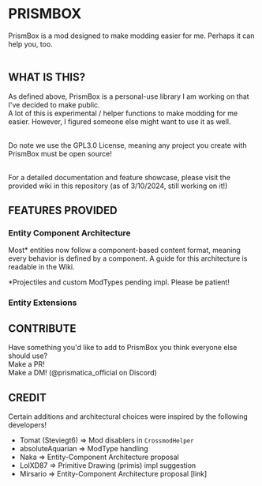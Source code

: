 # PRISMBOX

PrismBox is a mod designed to make modding easier for me. Perhaps it can help you, too.
<br><br>

## WHAT IS THIS?

As defined above, PrismBox is a personal-use library I am working on that I've decided to make public. <br>
A lot of this is experimental / helper functions to make modding for me easier. However, I figured someone else might want to use it as well. <br> <br>

Do note we use the GPL3.0 License, meaning any project you create with PrismBox must be open source! <br> <br>

For a detailed documentation and feature showcase, please visit the provided wiki in this repository (as of 3/10/2024, still working on it!) <br>

## FEATURES PROVIDED

### Entity Component Architecture
Most* entities now follow a component-based content format, meaning every behavior is defined by a component.
A guide for this architecture is readable in the Wiki.<br>

*Projectiles and custom ModTypes pending impl. Please be patient!

### Entity Extensions

## CONTRIBUTE

Have something you'd like to add to PrismBox you think everyone else should use?<br>
Make a PR!<br>
Make a DM! (@prismatica_official on Discord)<br>

## CREDIT

Certain additions and architectural choices were inspired by the following developers!<br>

- Tomat (Steviegt6) => Mod disablers in ``CrossmodHelper``
- absoluteAquarian => ModType handling
- Naka => Entity-Component Architecture proposal
- LolXD87 => Primitive Drawing (primis) impl suggestion
- Mirsario => Entity-Component Architecture proposal [link]